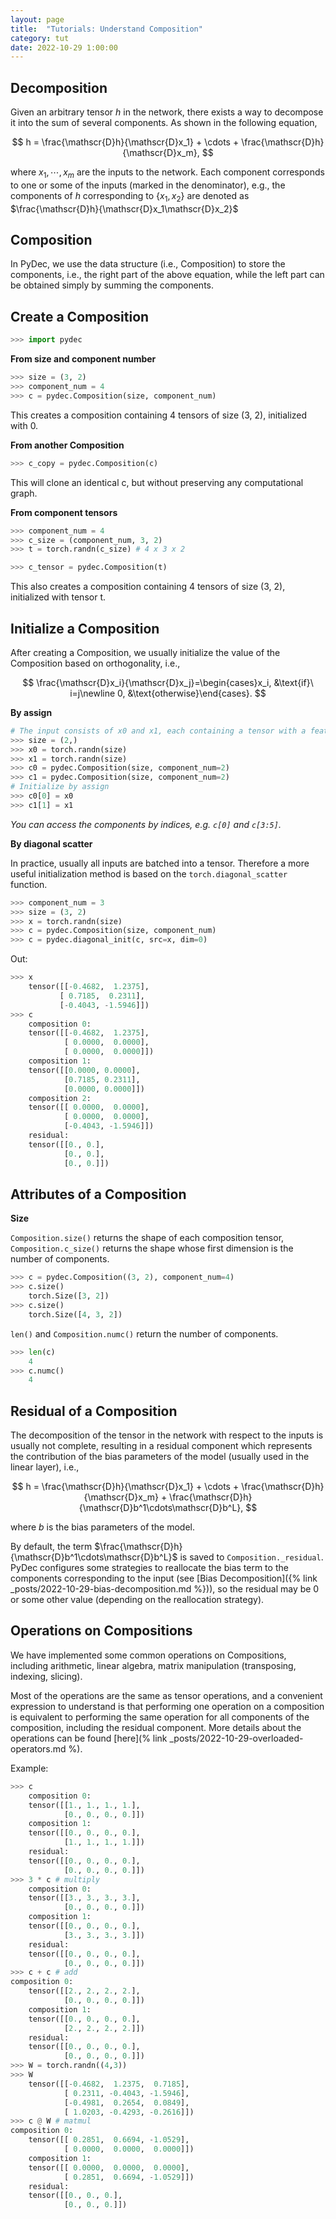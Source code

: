 ```yaml
---
layout: page
title:  "Tutorials: Understand Composition"
category: tut
date: 2022-10-29 1:00:00
---
```


## Decomposition

Given an arbitrary tensor $h$ in the network, there exists a way to decompose it into the sum of several components. As shown in the following equation,

$$
h = \frac{\mathscr{D}h}{\mathscr{D}x_1} + \cdots + \frac{\mathscr{D}h}{\mathscr{D}x_m},
$$

where $x_1,\cdots,x_m$ are the inputs to the network. Each component corresponds to one or some of the inputs (marked in the denominator), e.g., the components of $h$ corresponding to $\{x_1, x_2\}$ are denoted as $\frac{\mathscr{D}h}{\mathscr{D}x_1\mathscr{D}x_2}$

## Composition
In PyDec, we use the data structure (i.e., Composition) to store the components, i.e., the right part of the above equation, while the left part can be obtained simply by summing the components.

## Create a Composition
```python
>>> import pydec
```

**From size and component number**
```python
>>> size = (3, 2)
>>> component_num = 4
>>> c = pydec.Composition(size, component_num)
```
This creates a composition containing 4 tensors of size (3, 2), initialized with 0.

**From another Composition**
```python
>>> c_copy = pydec.Composition(c)
```
This will clone an identical c, but without preserving any computational graph.

**From component tensors**
```python
>>> component_num = 4
>>> c_size = (component_num, 3, 2)
>>> t = torch.randn(c_size) # 4 x 3 x 2

>>> c_tensor = pydec.Composition(t)
```
This also creates a composition containing 4 tensors of size (3, 2), initialized with tensor t.

## Initialize a Composition
After creating a Composition, we usually initialize the value of the Composition based on orthogonality, i.e.,

$$
\frac{\mathscr{D}x_i}{\mathscr{D}x_j}=\begin{cases}x_i, &\text{if}\ i=j\newline 0, &\text{otherwise}\end{cases}.
$$

**By assign**

```python
# The input consists of x0 and x1, each containing a tensor with a feature number of 2.
>>> size = (2,)
>>> x0 = torch.randn(size)
>>> x1 = torch.randn(size)
>>> c0 = pydec.Composition(size, component_num=2)
>>> c1 = pydec.Composition(size, component_num=2)
# Initialize by assign
>>> c0[0] = x0
>>> c1[1] = x1
```
*You can access the components by indices, e.g. `c[0]` and `c[3:5]`.*

**By diagonal scatter**

In practice, usually all inputs are batched into a tensor. Therefore a more useful initialization method is based on the `torch.diagonal_scatter` function.
```python
>>> component_num = 3
>>> size = (3, 2)
>>> x = torch.randn(size)
>>> c = pydec.Composition(size, component_num)
>>> c = pydec.diagonal_init(c, src=x, dim=0)
```
Out:
```python
>>> x
    tensor([[-0.4682,  1.2375],
           [ 0.7185,  0.2311],
           [-0.4043, -1.5946]])
>>> c
    composition 0:
    tensor([[-0.4682,  1.2375],
            [ 0.0000,  0.0000],
            [ 0.0000,  0.0000]])
    composition 1:
    tensor([[0.0000, 0.0000],
            [0.7185, 0.2311],
            [0.0000, 0.0000]])
    composition 2:
    tensor([[ 0.0000,  0.0000],
            [ 0.0000,  0.0000],
            [-0.4043, -1.5946]])
    residual:
    tensor([[0., 0.],
            [0., 0.],
            [0., 0.]])
```

## Attributes of a Composition
**Size**

`Composition.size()` returns the shape of each composition tensor, `Composition.c_size()` returns the shape whose first dimension is the number of components.
```python
>>> c = pydec.Composition((3, 2), component_num=4)
>>> c.size()
    torch.Size([3, 2])
>>> c.size()
    torch.Size([4, 3, 2])
```

`len()` and `Composition.numc()` return the number of components.
```python
>>> len(c)
    4
>>> c.numc()
    4
```

## Residual of a Composition

The decomposition of the tensor in the network with respect to the inputs is usually not complete, resulting in a residual component which represents the contribution of the bias parameters of the model (usually used in the linear layer), i.e.,

$$
h = \frac{\mathscr{D}h}{\mathscr{D}x_1} + \cdots + \frac{\mathscr{D}h}{\mathscr{D}x_m} + \frac{\mathscr{D}h}{\mathscr{D}b^1\cdots\mathscr{D}b^L},
$$

where $b$ is the bias parameters of the model. 

By default, the term $\frac{\mathscr{D}h}{\mathscr{D}b^1\cdots\mathscr{D}b^L}$ is saved to `Composition._residual`. PyDec configures some strategies to reallocate the bias term to the components corresponding to the input (see [Bias Decomposition]({% link _posts/2022-10-29-bias-decomposition.md %})), so the residual may be 0 or some other value (depending on the reallocation strategy).


## Operations on Compositions

We have implemented some common operations on Compositions, including arithmetic, linear algebra, matrix manipulation (transposing, indexing, slicing).

Most of the operations are the same as tensor operations, and a convenient expression to understand is that performing one operation on a composition is equivalent to performing the same operation for all components of the composition, including the residual component. More details about the operations can be found [here](% link _posts/2022-10-29-overloaded-operators.md %).

Example:
```python
>>> c
    composition 0:
    tensor([[1., 1., 1., 1.],
            [0., 0., 0., 0.]])
    composition 1:
    tensor([[0., 0., 0., 0.],
            [1., 1., 1., 1.]])
    residual:
    tensor([[0., 0., 0., 0.],
            [0., 0., 0., 0.]])
>>> 3 * c # multiply
    composition 0:
    tensor([[3., 3., 3., 3.],
            [0., 0., 0., 0.]])
    composition 1:
    tensor([[0., 0., 0., 0.],
            [3., 3., 3., 3.]])
    residual:
    tensor([[0., 0., 0., 0.],
            [0., 0., 0., 0.]])
>>> c + c # add
composition 0:
    tensor([[2., 2., 2., 2.],
            [0., 0., 0., 0.]])
    composition 1:
    tensor([[0., 0., 0., 0.],
            [2., 2., 2., 2.]])
    residual:
    tensor([[0., 0., 0., 0.],
            [0., 0., 0., 0.]])
>>> W = torch.randn((4,3))
>>> W
    tensor([[-0.4682,  1.2375,  0.7185],
            [ 0.2311, -0.4043, -1.5946],
            [-0.4981,  0.2654,  0.0849],
            [ 1.0203, -0.4293, -0.2616]])
>>> c @ W # matmul
composition 0:
    tensor([[ 0.2851,  0.6694, -1.0529],
            [ 0.0000,  0.0000,  0.0000]])
    composition 1:
    tensor([[ 0.0000,  0.0000,  0.0000],
            [ 0.2851,  0.6694, -1.0529]])
    residual:
    tensor([[0., 0., 0.],
            [0., 0., 0.]])
```

